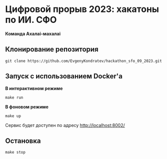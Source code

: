 # Цифровой прорыв 2023: хакатоны по ИИ. СФО

**Команда Ахалai-махалai**

## Клонирование репозитория

```commandline
git clone https://github.com/EvgenyKondratev/hackathon_sfo_09_2023.git
```


## Запуск с использованием Docker'a

**В интерактивном режиме**

```commandline
make run
```

**В фоновом режиме**

```commandline
make up
```

Сервис будет доступен по адресу [http://localhost:8002/](http://localhost:8002/)

## Остановка
```commandline
make stop
```
